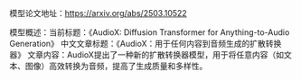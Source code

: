 模型论文地址：https://arxiv.org/abs/2503.10522

模型概述：当前标题：《AudioX: Diffusion Transformer for Anything-to-Audio Generation》
中文文章标题：《AudioX：用于任何内容到音频生成的扩散转换器》
文章内容：AudioX提出了一种新的扩散转换器模型，用于将任意内容（如文本、图像）高效转换为音频，提高了生成质量和多样性。
